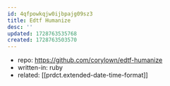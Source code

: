```yaml
---
id: 4qfpowkqjw0ijbpajg09sz3
title: Edtf Humanize
desc: ''
updated: 1728763535768
created: 1728763503570
---
```


- repo: https://github.com/corylown/edtf-humanize
- written-in: ruby
- related: [[prdct.extended-date-time-format]]
